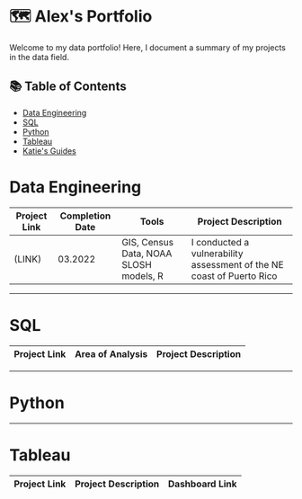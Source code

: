 # 🗺  Alex's Portfolio

Welcome to my data portfolio! Here, I document a summary of my projects in the data field. 

## 📚 Table of Contents
- [Data Engineering](#data-engineering)
- [SQL](#sql)
- [Python](#python)
- [Tableau](#tableau)
- [Katie's Guides](#katies-guides)

# Data Engineering

| Project Link | Completion Date | Tools | Project Description | 
|---|---|---|---|
|(LINK)| 03.2022 | GIS, Census Data, NOAA SLOSH models, R | I conducted a vulnerability assessment of the NE coast of Puerto Rico|

***

# SQL

| Project Link | Area of Analysis | Project Description | 
|---|---|---|


***

# Python

***

# Tableau

| Project Link | Project Description | Dashboard Link |
|---|---|---|

